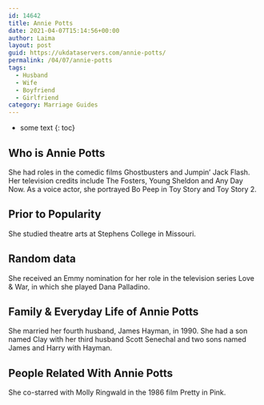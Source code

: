 ```yaml
---
id: 14642
title: Annie Potts
date: 2021-04-07T15:14:56+00:00
author: Laima
layout: post
guid: https://ukdataservers.com/annie-potts/
permalink: /04/07/annie-potts
tags:
  - Husband
  - Wife
  - Boyfriend
  - Girlfriend
category: Marriage Guides
---
```


* some text
{: toc}


## Who is Annie Potts
                  
                  
                  
She had roles in the comedic films Ghostbusters and Jumpin&#8217; Jack Flash. Her television credits include The Fosters, Young Sheldon and Any Day Now. As a voice actor, she portrayed Bo Peep in Toy Story and Toy Story 2.
                  
              
            
              
            
                
                
                
## Prior to Popularity
                  
                  
                  
She studied theatre arts at Stephens College in Missouri.
                  
              
            
              
            
                
                
                
## Random data
                  
                  
                  
She received an Emmy nomination for her role in the television series Love & War, in which she played Dana Palladino.
                  
              
            
              
            
                
                
                
## Family & Everyday Life of Annie Potts
                  
                  
                  
She married her fourth husband, James Hayman, in 1990. She had a son named Clay with her third husband Scott Senechal and two sons named James and Harry with Hayman.
                  
              
            
              
            
                
                
                
## People Related With Annie Potts
                  
                  
                  
She co-starred with Molly Ringwald in the 1986 film Pretty in Pink.
                  
              
            
              
            
                
              
            
              
              
            
            
              
            
          
          
          